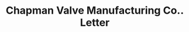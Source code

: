 ---
doi: 10.7916/D84F32Q4
date_other: '1897'
date_other_textual: '1897'
form: correspondence
genre:
- Letters (correspondence)
name:
- Chapman Valve Manufacturing Co.
object_in_context_url: https://biggert.cul.columbia.edu/items/view/ave_biggert_00485
subject_hierarchical_geographic:
- Indian Orchard, Massachusetts, United States
subject_name:
- Chapman Valve Manufacturing Co.
title: Chapman Valve Manufacturing Co.. Letter
sort_title: Chapman Valve Manufacturing Co.. Letter
call_number: ave_biggert_00485
coordinates:
- 42.15933333333333,-72.49947222222222
pid: ave_biggert_00485
identifiers: ave_biggert_00485
thumbnail: https://derivativo-3.library.columbia.edu/iiif/2/ldpd:343648/full/!256,256/0/native.jpg
permalink: /biggert/ave_biggert_00485/
layout: iiif-image-page
---